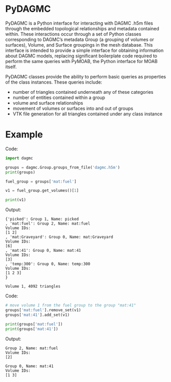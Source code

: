 # PyDAGMC

PyDAGMC is a Python interface for interacting with DAGMC .h5m files through the embedded topological relationships and metadata contained within. These interactions occur through a set of Python classes corresponding to DAGMC’s metadata Group (a grouping of volumes or surfaces), Volume, and Surface groupings in the mesh database. This interface is intended to provide a simple interface for obtaining information about DAGMC models, replacing significant boilerplate code required to perform the same queries with PyMOAB, the Python interface for MOAB itself.

PyDAGMC classes provide the ability to perform basic queries as properties of the class instances. These queries include:

- number of triangles contained underneath any of these categories
- number of entities contained within a group
- volume and surface relationships
- movement of volumes or surfaces into and out of groups
- VTK file generation for all triangles contained under any class instance


# Example

Code:

```python
import dagmc

groups = dagmc.Group.groups_from_file('dagmc.h5m')
print(groups)

fuel_group = groups['mat:fuel']

v1 = fuel_group.get_volumes()[1]

print(v1)
```
Output:

```shell
{'picked': Group 1, Name: picked
, 'mat:fuel': Group 2, Name: mat:fuel
Volume IDs:
[1 2]
, 'mat:Graveyard': Group 0, Name: mat:Graveyard
Volume IDs:
[6]
, 'mat:41': Group 0, Name: mat:41
Volume IDs:
[3]
, 'temp:300': Group 0, Name: temp:300
Volume IDs:
[1 2 3]
}

Volume 1, 4092 triangles
```

Code:

```python
# move volume 1 from the fuel group to the group "mat:41"
groups['mat:fuel'].remove_set(v1)
groups['mat:41'].add_set(v1)

print(groups['mat:fuel'])
print(groups['mat:41'])
```

Output:

```shell
Group 2, Name: mat:fuel
Volume IDs:
[2]

Group 0, Name: mat:41
Volume IDs:
[1 3]
```